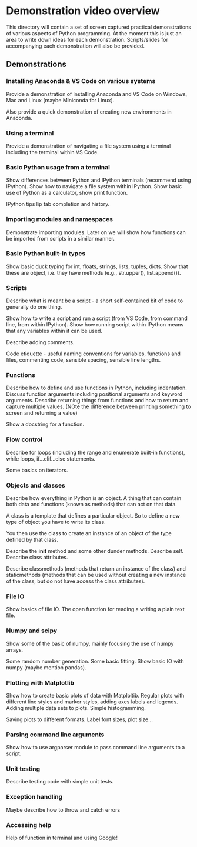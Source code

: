 # Demonstration video overview

This directory will contain a set of screen captured practical demonstrations of
various aspects of Python programming. At the moment this is just an area to write
down ideas for each demonstration. Scripts/slides for accompanying each demonstration
will also be provided.

## Demonstrations

### Installing Anaconda & VS Code on various systems

Provide a demonstration of installing Anaconda and VS Code on Windows, Mac and Linux
(maybe Miniconda for Linux).

Also provide a quick demonstration of creating new environments in Anaconda.

### Using a terminal

Provide a demonstration of navigating a file system using a terminal including the
terminal within VS Code.

### Basic Python usage from a terminal

Show differences between Python and IPython terminals (recommend using IPython).
Show how to navigate a file system within IPython. Show basic use of Python as
a calculator, show print function.

IPython tips lip tab completion and history.

### Importing modules and namespaces

Demonstrate importing modules. Later on we will show how functions can be imported
from scripts in a similar manner.

### Basic Python built-in types

Show basic duck typing for int, floats, strings, lists, tuples, dicts.
Show that these are object, i.e. they have methods (e.g., str.upper(), list.append()).

### Scripts

Describe what is meant be a script - a short self-contained bit of code to generally do one thing.

Show how to write a script and run a script (from VS Code, from command line, from within IPython).
Show how running script within IPython means that any variables within it can be used.

Describe adding comments.

Code etiquette - useful naming conventions for variables, functions and files, commenting
code, sensible spacing, sensible line lengths.

### Functions

Describe how to define and use functions in Python, including indentation.
Discuss function arguments including positional arguments and keyword arguments.
Describe returning things from functions and how to return and capture multiple
values. (NOte the difference between printing something to screen and returning a value)

Show a docstring for a function.

### Flow control

Describe for loops (including the range and enumerate built-in functions),
while loops, if...elif...else statements.

Some basics on iterators.

### Objects and classes

Describe how everything in Python is an object. A thing that can contain both data and
functions (known as methods) that can act on that data.

A class is a template that defines a particular object. So to define a new type of
object you have to write its class.

You then use the class to create an instance of an object of the type defined by
that class.

Describe the __init__ method and some other dunder methods. Describe self.
Describe class attributes.

Describe classmethods (methods that return an instance of the class) and
staticmethods (methods that can be used without creating a new instance of the class,
but do not have access the class attributes).

### File IO

Show basics of file IO. The open function for reading a writing a plain text file.

### Numpy and scipy

Show some of the basic of numpy, mainly focusing the use of numpy arrays.

Some random number generation. Some basic fitting. Show basic IO with numpy (maybe mention pandas).

### Plotting with Matplotlib

Show how to create basic plots of data with Matploltib. Regular plots with different
line styles and marker styles, adding axes labels and legends. Adding multiple data
sets to plots. Simple histogramming.

Saving plots to different formats. Label font sizes, plot size...

### Parsing command line arguments

Show how to use argparser module to pass command line arguments to a script.

### Unit testing

Describe testing code with simple unit tests.

### Exception handling

Maybe describe how to throw and catch errors

### Accessing help

Help of function in terminal and using Google!
